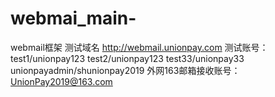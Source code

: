 # webmai_main-
webmail框架
测试域名  http://webmail.unionpay.com
 测试账号：
 test1/unionpay123
 test2/unionpay123
 test33/unionpay33
 unionpayadmin/shunionpay2019
 外网163邮箱接收账号：
 UnionPay2019@163.com
